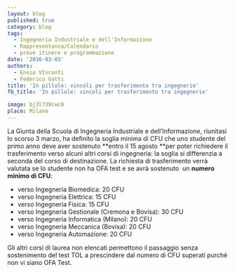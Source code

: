 ```yaml
---
layout: blog
published: true
category: blog
tags:
  - Ingegneria Industriale e dell'Informazione
  - Rappresentanza/Calendario
  - prove itinere e programmazione
date: '2016-03-03'
authors:
  - Ennio VIsconti
  - Federico Gatti
title: 'In pillole: vincoli per trasferimento tra ingegnerie'
fb_title: 'In pillole: vincoli per trasferimento tra ingegnerie'

image: bj3l739cwc8
place: Milano
---
```


La Giunta della Scuola di Ingegneria Industriale e dell’Informazione, riunitasi lo scorso 3 marzo, ha definito la soglia minima di CFU che uno studente del primo anno deve aver sostenuto **entro il 15 agosto **per poter richiedere il trasferimento verso alcuni altri corsi di ingegneria: la soglia si differenzia a seconda del corso di destinazione. La richiesta di trasferimento verrà valutata se lo studente non ha OFA test e se avrà sostenuto  un **numero minimo di CFU**:

*   verso Ingegneria Biomedica: 20 CFU
*   verso Ingegneria Elettrica: 15 CFU
*   verso Ingegneria Fisica: 15 CFU
*   verso Ingegneria Gestionale (Cremona e Bovisa): 30 CFU
*   verso Ingegneria Informatica (Milano): 20 CFU
*   verso Ingegneria Meccanica (Bovisa): 20 CFU
*   verso Ingegneria Automazione: 20 CFU

Gli altri corsi di laurea non elencati permettono il passaggio senza sostenimento del test TOL a prescindere dal numero di CFU superati purché non vi siano OFA Test.
